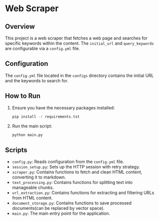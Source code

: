 # Web Scraper

## Overview

This project is a web scraper that fetches a web page and searches for specific keywords within the content. The `initial_url` and `query_keywords` are configurable via a `config.yml` file.

## Configuration

The `config.yml` file located in the `configs` directory contains the initial URL and the keywords to search for.

## How to Run

1. Ensure you have the necessary packages installed:

    ```bash
    pip install -r requirements.txt
    ```

2. Run the main script:

    ```bash
    python main.py
    ```

## Scripts

- `config.py`: Reads configuration from the `config.yml` file.
- `session_setup.py`: Sets up the HTTP session with retry strategy.
- `scraper.py`: Contains functions to fetch and clean HTML content, converting it to markdown.
- `text_processing.py`: Contains functions for splitting text into manageable chunks.
- `url_extraction.py`: Contains functions for extracting and filtering URLs from HTML content.
- `document_storage.py`: Contains functions to save processed documents(can be replaced by vector space).
- `main.py`: The main entry point for the application.


